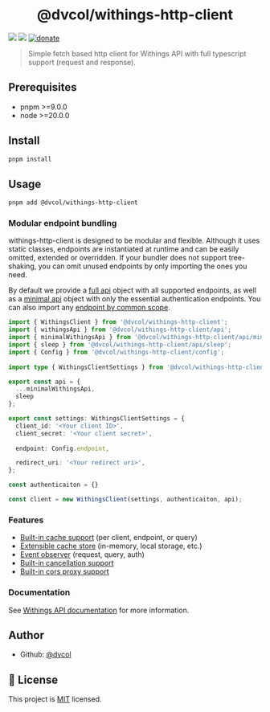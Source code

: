 <h1 align="center">@dvcol/withings-http-client</h1>
<p>
  <img src="https://img.shields.io/badge/pnpm-%3E%3D9.0.0-blue.svg" />
  <img src="https://img.shields.io/badge/node-%3E%3D20.0.0-blue.svg" />
  <a href="https://paypal.me/dvcol/5" target="_blank">
    <img alt="donate" src="https://img.shields.io/badge/Donate%20€-PayPal-brightgreen.svg" />
  </a>
</p>

> Simple fetch based http client for Withings API with full typescript support (request and response).

## Prerequisites

- pnpm >=9.0.0
- node >=20.0.0

## Install

```sh
pnpm install
```

## Usage

```sh
pnpm add @dvcol/withings-http-client
```

### Modular endpoint bundling

withings-http-client is designed to be modular and flexible. Although it uses static classes, endpoints are instantiated at runtime and can be easily omitted, extended or overridden.
If your bundler does not support tree-shaking, you can omit unused endpoints by only importing the ones you need.

By default we provide a [full api](https://github.com/dvcol/withings-http-client/blob/main/lib/api/withings-api.endpoints.ts) object with all supported endpoints, as well as a [minimal api](https://github.com/dvcol/withings-http-client/blob/main/lib/api/withings-api-minimal.endpoint.ts) object with only the essential authentication endpoints.
You can also import any [endpoint by common scope](https://github.com/dvcol/withings-http-client/tree/main/lib/api/endpoints).

```ts
import { WithingsClient } from '@dvcol/withings-http-client';
import { withingsApi } from '@dvcol/withings-http-client/api';
import { minimalWithingsApi } from '@dvcol/withings-http-client/api/minimal';
import { sleep } from '@dvcol/withings-http-client/api/sleep';
import { Config } from '@dvcol/withings-http-client/config';
 
import type { WithingsClientSettings } from '@dvcol/withings-http-client/models';

export const api = {
  ...minimalWithingsApi,
  sleep
};

export const settings: WithingsClientSettings = {
  client_id: '<Your client ID>',
  client_secret: '<Your client secret>',
  
  endpoint: Config.endpoint,

  redirect_uri: '<Your redirect uri>',
};

const authenticaiton = {}

const client = new WithingsClient(settings, authenticaiton, api);
```

### Features

* [Built-in cache support](https://github.com/dvcol/base-http-client/blob/ed17c369f3cdf93656568373fc2dba841050e427/lib/client/base-client.test.ts#L235-L484) (per client, endpoint, or query)
* [Extensible cache store](https://github.com/dvcol/base-http-client/blob/ed17c369f3cdf93656568373fc2dba841050e427/lib/client/base-client.test.ts#L186-L194) (in-memory, local storage, etc.)
* [Event observer](https://github.com/dvcol/base-http-client/blob/ed17c369f3cdf93656568373fc2dba841050e427/lib/client/base-client.test.ts#L486-L575) (request, query, auth)
* [Built-in cancellation support](https://github.com/dvcol/base-http-client/blob/ed17c369f3cdf93656568373fc2dba841050e427/lib/client/base-client.test.ts#L691-L758)
* [Built-in cors proxy support](https://github.com/dvcol/base-http-client/blob/ed17c369f3cdf93656568373fc2dba841050e427/lib/models/base-client.model.ts#L14)

### Documentation

See [Withings API documentation](https://developer.withings.com/api-reference/) for more information.

## Author

* Github: [@dvcol](https://github.com/dvcol)

## 📝 License

This project is [MIT](https://github.com/dvcol/withings-http-client/blob/master/LICENSE) licensed.
